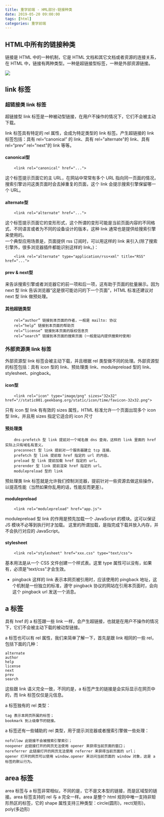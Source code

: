 ```yaml
---
title: 重学前端 - HML部分-链接种类
date: 2019-05-20 09:00:00
tags: [html]
categories: 重学前端
---
```


## HTML中所有的链接种类
链接是 HTML 中的一种机制，它是 HTML 文档和其它文档或者资源的连接关系，在 HTML 中，链接有两种类型。一种是超链接型标签，一种是外部资源链接。

![](17-1.png)

<!-- more -->
##  link 标签

###  超链接类 link 标签
超链接型 link 标签是一种被动型链接，在用户不操作的情况下，它们不会被主动下载。

link 标签具有特定的 rel 属性，会成为特定类型的 link 标签。产生超链接的 link 标签包括：具有 rel=“canonical” 的 link、具有 rel="alternate"的 link、具有 rel=“prev” rel="next"的 link 等等。

#### canonical型
	
		<link rel="canonical" href="...">
这个标签提示页面它的主 URL，在网站中常常有多个 URL 指向同一页面的情况，搜索引擎访问这类页面时会去掉重复的页面，这个 link 会提示搜索引擎保留哪一个 URL。

#### alternate型

		<link rel="alternate" href="...">
这个标签提示页面它的变形形式，这个所谓的变形可能是当前页面内容的不同格式、不同语言或者为不同的设备设计的版本，这种 link 通常也是提供给搜索引擎来使用的。  
一个典型应用场景是，页面提供 rss 订阅时，可以用这样的 link 来引入(除了搜索引擎外，很多浏览器插件都能识别这样的 link。)：

		<link rel="alternate" type="application/rss+xml" title="RSS" href="...">

#### prev & next型  
来告诉搜索引擎或者浏览器它的前一项和后一项，这有助于页面的批量展示。因为 next 型 link 告诉浏览器“这是很可能访问的下一个页面”，HTML 标准还建议对 next 型 link 做预处理。

#### 其他超链类型

		rel=“author” 链接到本页面的作者，一般是 mailto: 协议
		rel=“help” 链接到本页面的帮助页
		rel=“license” 链接到本页面的版权信息页
		rel=“search” 链接到本页面的搜索页面（一般是站内提供搜索时使用）

###  外部资源类 link 标签
外部资源型 link 标签会被主动下载，并且根据 rel 类型做不同的处理。外部资源型的标签包括：具有 icon 型的 link、预处理类 link、modulepreload 型的 link、stylesheet、pingback。

#### icon型

		<link rel="icon" type="image/png" sizes="32x32" href="//static001.geekbang.org/static/icon/time/favicon-32x32.png">
只有 icon 型 link 有有效的 sizes 属性，HTML 标准允许一个页面出现多个 icon 型 link，并且用 sizes 指定它适合的 icon 尺寸
#### 预处理类

		dns-prefetch 型 link 提前对一个域名做 dns 查询，这样的 link 里面的 href 实际上只有域名有意义。
		preconnect 型 link 提前对一个服务器建立 tcp 连接。
		prefetch 型 link 提前取 href 指定的 url 的内容。
		preload 型 link 提前加载 href 指定的 url。
		prerender 型 link 提前渲染 href 指定的 url。
		modulepreload 型的 link
预处理类 link 标签就是允许我们控制浏览器，提前针对一些资源去做这些操作，以提高性能（当然如果你乱用的话，性能反而更差）。
#### modulepreload  
	
		<link rel="modulepreload" href="app.js">
modulepreload 型 link 的作用是预先加载一个 JavaScript 的模块。这可以保证 JS 模块不必等到执行时才加载。
这里的所谓加载，是指完成下载并放入内存，并不会执行对应的 JavaScript。

#### stylesheet

		<link rel="stylesheet" href="xxx.css" type="text/css">
基本用法是从一个 CSS 文件创建一个样式表。这里 type 属性可以没有，如果有，必须是"text/css"才会生效。

- pingback
这样的 link 表示本网页被引用时，应该使用的 pingback 地址，这个机制是一份独立的标准，遵守 pingback 协议的网站在引用本页面时，会向这个 pingback url 发送一个消息。

##  a 标签
具有 href 的 a 标签跟一些 link 一样，会产生超链接，也就是在用户不操作的情况下，它们不会被主动下载的被动型链接。

a 标签也可以有 rel 属性，我们来简单了解一下，首先是跟 link 相同的一些 rel，包括下面的几种：

	alternate
	author
	help
	license
	next
	prev
	search

这些跟 link 语义完全一致，不同的是，a 标签产生的链接是会实际显示在网页中的，而 link 标签仅仅是元信息。

a 标签独有的 rel 类型：

	tag 表示本网页所属的标签；
	bookmark 到上级章节的链接。

a 标签还有一些辅助的 rel 类型，用于提示浏览器或者搜索引擎做一些处理：

	nofollow 此链接不会被搜索引擎索引；
	noopener 此链接打开的网页无法使用 opener 来获得当前页面的窗口；
	noreferrer 此链接打开的网页无法使用 referrer 来获得当前页面的 url；
	opener 打开的网页可以使用 window.opener 来访问当前页面的 window 对象，这是 a 标签的默认行为。

##  area 标签

area 标签与 a 标签非常相似，不同的是，它不是文本型的链接，而是区域型的链接。area 标签支持的 rel 与 a 完全一样。area 是整个 html 规则中唯一支持非矩形热区的标签，它的 shape 属性支持三种类型：circle(圆形)，rect(矩形)，poly(多边形)